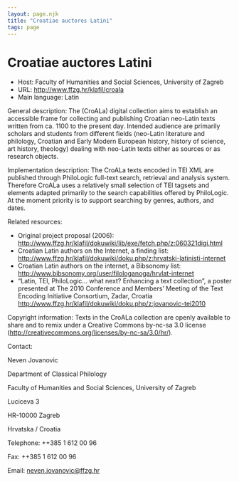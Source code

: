 ```yaml
---
layout: page.njk
title: "Croatiae auctores Latini"
tags: page
---
```

# Croatiae auctores Latini




* Host: Faculty of Humanities and Social
 Sciences, University of Zagreb
* URL: <http://www.ffzg.hr/klafil/croala>
* Main language: Latin



General description: The (CroALa)
 digital collection aims to establish an accessible
 frame for collecting and publishing Croatian neo-Latin
 texts written from ca. 1100 to the present day.
 Intended audience are primarily scholars and students
 from different fields (neo-Latin literature and
 philology, Croatian and Early Modern European history,
 history of science, art history, theology) dealing with
 neo-Latin texts either as sources or as research
 objects.



Implementation description:
 The CroALa texts encoded in TEI XML are
 published through PhiloLogic full-text search,
 retrieval and analysis system. Therefore CroALa uses a
 relatively small selection of TEI tagsets and elements
 adapted primarily to the search capabilities offered by
 PhiloLogic. At the moment priority is to support
 searching by genres, authors, and dates.



Related resources: 
 
 


* Original project proposal (2006):
 <http://www.ffzg.hr/klafil/dokuwiki/lib/exe/fetch.php/z:060321digi.html>
* Croatian Latin authors on the Internet, a finding
 list:
 <http://www.ffzg.hr/klafil/dokuwiki/doku.php/z:hrvatski-latinisti-internet>
* Croatian Latin authors on the internet, a Bibsonomy
 list:
 <http://www.bibsonomy.org/user/filologanoga/hrvlat-internet>
* “Latin, TEI, PhiloLogic... what next? Enhancing a text
 collection”, a poster presented at The 2010 Conference
 and Members’ Meeting of the Text Encoding Initiative
 Consortium, Zadar, Croatia
 <http://www.ffzg.hr/klafil/dokuwiki/doku.php/z:jovanovic-tei2010>



Copyright information: Texts in the CroALa collection are
 openly available to share and to remix under a Creative
 Commons by-nc-sa 3.0 license
 (<http://creativecommons.org/licenses/by-nc-sa/3.0/hr/>).



Contact:
 



Neven Jovanovic


Department of Classical Philology
 
 Faculty of Humanities and Social Sciences, University
 of Zagreb
 
 Luciceva 3
 
 HR-10000 Zagreb
 
 Hrvatska / Croatia



Telephone: ++385 1 612 00 96



Fax: ++385 1 612 00 96



Email: [neven.jovanovic@ffzg.hr](mailto:neven.jovanovic@ffzg.hr)





